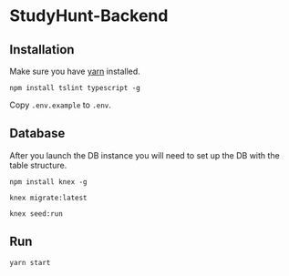 # StudyHunt-Backend

## Installation

Make sure you have [yarn](https://yarnpkg.com/en/) installed.

```
npm install tslint typescript -g
```

Copy `.env.example` to `.env`.

## Database

After you launch the DB instance you will need to set up the DB with the table structure.

```
npm install knex -g

knex migrate:latest

knex seed:run
```

## Run

```
yarn start
```

